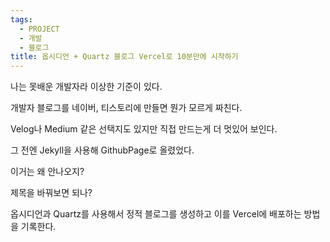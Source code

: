 ```yaml
---
tags:
  - PROJECT
  - 개발
  - 블로그
title: 옵시디언 + Quartz 블로그 Vercel로 10분만에 시작하기
---
```

나는 못배운 개발자라 이상한 기준이 있다.

개발자 블로그를 네이버, 티스토리에 만들면 뭔가 모르게 짜친다.

Velog나 Medium 같은 선택지도 있지만 직접 만드는게 더 멋있어 보인다.

그 전엔 Jekyll을 사용해 GithubPage로 올렸었다.

이거는 왜 안나오지?

제목을 바꿔보면 되나?


 

옵시디언과 Quartz를 사용해서 정적 블로그를 생성하고 이를 Vercel에 배포하는 방법을 기록한다.

